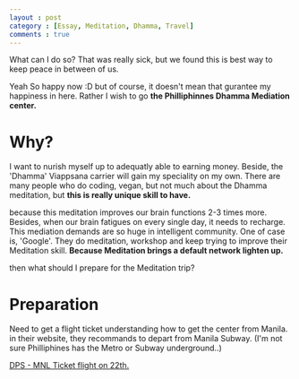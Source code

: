 ```yaml
---
layout : post
category : [Essay, Meditation, Dhamma, Travel]
comments : true
---
```


What can I do so?
That was really sick, but we found this is best way to keep peace in between of us.

Yeah
So happy now :D
but of course, it doesn't mean that gurantee my happiness in here.
Rather I wish to go **the Philliphinnes Dhamma Mediation center.**

# Why?

I want to nurish myself up to adequatly able to earning money.
Beside, the 'Dhamma' Viappsana carrier will gain my speciality on my own.
There are many people who do coding, vegan, but not much about the Dhamma meditation, but **this is really unique skill to have.**

because this meditation improves our brain functions 2-3 times more.
Besides, when our brain fatigues on every single day, it needs to recharge. This mediation demands are so huge in intelligent community.
One of case is, 'Google'.
They do meditation, workshop and keep trying to improve their Meditation skill.
**Because  Meditation brings a default network lighten up.**

then what should I prepare for the Meditation trip?

# Preparation

Need to get a flight ticket
understanding how to get the center from Manila.
in their website, they recommands to depart from Manila Subway.
(I'm not sure Philliphines has the Metro or Subway underground..)

[DPS - MNL Ticket flight on 22th.](https://www.digitalwelt.org/en/tips/software/keyboard-speed-windows)


